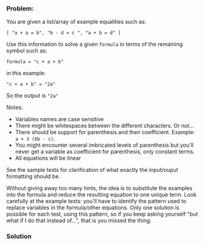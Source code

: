 ### Problem:
<p>You are given a list/array of example equalities such as:</p>
<pre><code>[ &quot;a + a = b&quot;, &quot;b - d = c &quot;, &quot;a + b = d&quot; ]</code></pre><p>Use this information to solve a given <code>formula</code> in terms of the remaining symbol such as:</p>
<pre><code>formula = &quot;c + a + b&quot;</code></pre><p>in this example:</p>
<pre><code>&quot;c + a + b&quot; = &quot;2a&quot;</code></pre><p>So the output is <code>&quot;2a&quot;</code></p>
<p>Notes:</p>
<ul>
<li>Variables names are case sensitive</li>
<li>There might be whitespaces between the different characters. Or not...</li>
<li>There should be support for parenthesis and their coefficient. Example: <code>a + 3 (6b - c)</code>.</li>
<li>You might encounter several imbricated levels of parenthesis but you&apos;ll never get a variable as coefficient for parenthesis, only constant terms.</li>
<li>All equations will be linear</li>
</ul>
<p>See the sample tests for clarification of what exactly the input/ouput formatting should be.</p>
<p>Without giving away too many hints, the idea is to substitute the examples into the formula and reduce the resulting equation to one unique term. Look carefully at the example tests: you&apos;ll have to identify the pattern used to replace variables in the formula/other equations. Only one solution is possible for each test, using this pattern, so if you keep asking yourself &quot;but what if I do that instead of...&quot;, that is you missed the thing.</p>

### Solution